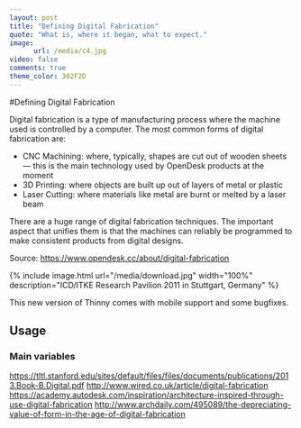 ```yaml
---
layout: post
title: "Defining Digital Fabrication"
quote: "What is, where it began, what to expect."
image:
      url: /media/c4.jpg
video: false
comments: true
theme_color: 302F2D
---
```


#Defining Digital Fabrication

Digital fabrication is a type of manufacturing process where the machine used is controlled by a computer. The most common forms of digital fabrication are:

- CNC Machining: where, typically, shapes are cut out of wooden sheets — this is the main technology used by OpenDesk products at the moment
- 3D Printing: where objects are built up out of layers of metal or plastic
- Laser Cutting: where materials like metal are burnt or melted by a laser beam

There are a huge range of digital fabrication techniques. The important aspect that unifies them is that the machines can reliably be programmed to make consistent products from digital designs.

Source: https://www.opendesk.cc/about/digital-fabrication

{% include image.html url="/media/download.jpg" width="100%" description="ICD/ITKE Research Pavilion 2011 in Stuttgart, Germany" %}

This new version of Thinny comes with mobile support and some bugfixes.

## Usage

### Main variables

https://tltl.stanford.edu/sites/default/files/files/documents/publications/2013.Book-B.Digital.pdf
http://www.wired.co.uk/article/digital-fabrication
https://academy.autodesk.com/inspiration/architecture-inspired-through-use-digital-fabrication
http://www.archdaily.com/495089/the-depreciating-value-of-form-in-the-age-of-digital-fabrication
